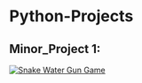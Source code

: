 # Python-Projects

## Minor_Project 1:
[![Snake Water Gun Game](https://img.shields.io/badge/Snake_Water_Gun-Game-brightgreen)](https://github.com/deba0272/100_days_Python_Programming/blob/main/main.py)
